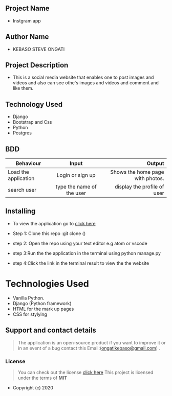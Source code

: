 
## Project Name

- Instgram app

## Author Name

- KEBASO STEVE ONGATI

## Project Description


- This is a social media website that enables one to post images and videos and also can see othe's images and videos and comment and like them.



## Technology Used

- Django
- Bootstrap and Css
- Python 
- Postgres

## BDD
 
| Behaviour                   | Input                  | Output                                             |
| ------------------------    |:----------------------:| --------------------------------------------------:|
| Load the application        | Login or sign up       | Shows the home page with photos.                   |
|search user                  | type the name of the user |display the profile of user|

## Installing 

- To view the application go to [click here]()
- Step 1: Clone this repo :git clone ()

- step 2: Open the repo using your text editor e.g atom or vscode

- step 3:Run the the application in  the terminal using python manage.py

- step 4:Click the link in the terminal result to view the the website

# Technologies Used

- Vanilla Python.
- Django (Python framework)
- HTML for the mark up pages
- CSS for stylying


## Support and contact details
> The application is an open-source product if you  want to improve it or in an event of a bug  contact this
> Email:(ongatikebaso@gmail.com) .
### License
>You can check out the license [click here](https://choosealicense.com/licenses/mit/)
This project is licensed under the terms of **MIT**

- 
  Copyright (c)  2020